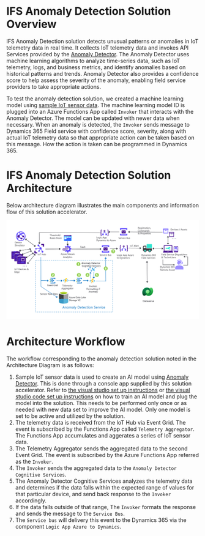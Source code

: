 # IFS Anomaly Detection Solution Overview

IFS Anomaly Detection solution detects unusual patterns or anomalies in IoT telemetry data in real time. It collects IoT telemetry data and invokes API Services provided by the [Anomaly Detector](https://learn.microsoft.com/en-us/azure/cognitive-services/anomaly-detector/overview). The Anomaly Detector uses machine learning algorithms to analyze time-series data, such as IoT telemetry, logs, and business metrics, and identify anomalies based on historical patterns and trends. Anomaly Detector also provides a confidence score to help assess the severity of the anomaly, enabling field service providers to take appropriate actions. 

To test the anomaly detection solution, we created a machine learning model using [sample IoT sensor data](../Deployment/Data/sensordata.csv). The machine learning model ID is plugged into an Azure Functions App called `Invoker` that interacts with the Anomaly Detector. The model can be updated with newer data when necessary. When an anomaly is detected, the `Invoker` sends message to Dynamics 365 Field service with confidence score, severity, along with actual IoT telemetry data so that appropriate action can be taken based on this message. How the action is taken can be programmed in Dynamics 365. 

# IFS Anomaly Detection Solution Architecture 

Below architecture diagram illustrates the main components and information flow of this solution accelerator.

![SA-Architecture-Anomaly-Detection](./Media/SA-Architecture-Anomaly-Detection.png)

# Architecture Workflow

The workflow corresponding to the anomaly detection solution noted in the Architecture Diagram is as follows: 

1. Sample IoT sensor data is used to create an AI model using [Anomaly Detector](https://learn.microsoft.com/en-us/azure/cognitive-services/anomaly-detector/). This is done through a console app supplied by this solution accelerator. Refer to [the visual studio set up instructions](./Setup-Anomaly-Detection-Solution.md)  or [the visual studio code set up instructions](./VSCode-Instructions.md) on how to train an AI model and plug the model into the solution. This needs to be performed only once or as needed with new data set to improve the AI model. Only one model is set to be active and utilized by the solution. 
2. The telemetry data is received from the IoT Hub via Event Grid. The event is subscribed by the Functions App called `Telemetry Aggregator`. The Functions App accumulates and aggerates a series of IoT sensor data. 
3. The Telemetry Aggregator sends the aggregated data to the second Event Grid. The event is subscribed by the Azure Functions App referred as the `Invoker`. 
4. The `Invoker` sends the aggregated data to the `Anomaly Detector Cognitive Services`. 
5. The Anomaly Detector Cognitive Services analyzes the telemetry data and determines if the data falls within the expected range of values for that particular device, and send back response to the `Invoker` accordingly. 
6. If the data falls outside of that range, The `Invoker` formats the response and sends the message to the `Service Bus`. 
7. The `Service bus` will delivery this event to the Dynamics 365 via the component `Logic App Azure to Dynamics`.  
